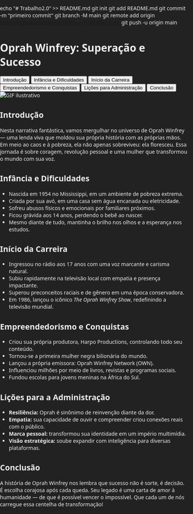 echo "# Trabalho2.0" >> README.md 
git init 
git add README.md 
git commit -m "primeiro commit" 
git branch -M main 
git remote add origin https://github.com/Apolo1Arthur/Trabalho2.0.git
 git push -u origin main

       
<!DOCTYPE html><html lang="pt-BR">
<head>
  <meta charset="UTF-8" />
  <meta name="viewport" content="width=device-width, initial-scale=1" />
  <title>Oprah Winfrey: Superação e Sucesso</title>
  <style>
    @import url('https://fonts.googleapis.com/css2?family=Poppins:wght@300;600&display=swap');* {
  box-sizing: border-box;
}

body {
  font-family: 'Poppins', sans-serif;
  background: linear-gradient(to right, #1e1e2f, #3b2d50);
  color: #fff;
  margin: 0;
  padding: 20px;
  text-align: center;
  overflow-x: hidden;
}

h1 {
  font-size: 2.5em;
  color: #f4c430;
  text-shadow: 2px 2px 5px #000;
}

button {
  margin: 10px;
  padding: 12px 20px;
  border: none;
  border-radius: 8px;
  background: #9b59b6;
  color: white;
  font-size: 16px;
  cursor: pointer;
  transition: transform 0.2s ease, background 0.3s;
}

button:hover {
  background: #8e44ad;
  transform: scale(1.05);
}

.content {
  display: none;
  background: rgba(255, 255, 255, 0.05);
  border-radius: 15px;
  padding: 30px;
  margin: 30px auto;
  max-width: 800px;
  backdrop-filter: blur(10px);
  box-shadow: 0 8px 25px rgba(0, 0, 0, 0.4);
  text-align: left;
  animation: fadeIn 1s ease forwards;
}

h2 {
  color: #f4c430;
  margin-bottom: 15px;
}

ul {
  padding-left: 20px;
}

li {
  margin-bottom: 10px;
}

p {
  line-height: 1.6;
}

#gif-container {
  margin-top: 30px;
  max-width: 800px;
  margin-left: auto;
  margin-right: auto;
  border-radius: 12px;
  overflow: hidden;
  box-shadow: 0 0 20px rgba(0,0,0,0.5);
  transition: all 0.5s ease;
}

#gif-container img {
  width: 100%;
  height: auto;
  display: block;
  border-radius: 12px;
}

@keyframes fadeIn {
  from { opacity: 0; transform: translateY(20px); }
  to { opacity: 1; transform: translateY(0); }
}

  </style>
</head>
<body>  <h1>Oprah Winfrey: Superação e Sucesso</h1>  <div>
    <button onclick="showContent('intro', 'gifs/st1.gif', 'musica1.mp3')">Introdução</button>
    <button onclick="showContent('infancia', 'gifs/st2.gif', 'musica2.mp3')">Infância e Dificuldades</button>
    <button onclick="showContent('carreira', 'gifs/st3.gif', 'musica3.mp3')">Início da Carreira</button>
    <button onclick="showContent('conquistas', 'gifs/st4.gif', 'musica4.mp3')">Empreendedorismo e Conquistas</button>
    <button onclick="showContent('licoes', 'gifs/st5.gif', 'musica5.mp3')">Lições para Administração</button>
    <button onclick="showContent('conclusao', 'gifs/st6.jpg', 'musica6.mp3')">Conclusão</button>
  </div>  <div id="gif-container">
    <img id="gif" src="gifs/st1.gif" alt="GIF ilustrativo" />
  </div>  <div id="intro" class="content">
    <h2>Introdução</h2>
    <p>Nesta narrativa fantástica, vamos mergulhar no universo de Oprah Winfrey — uma lenda viva que moldou sua própria história com as próprias mãos. Em meio ao caos e à pobreza, ela não apenas sobreviveu: ela floresceu. Essa jornada é sobre coragem, revolução pessoal e uma mulher que transformou o mundo com sua voz.</p>
  </div>  <div id="infancia" class="content">
    <h2>Infância e Dificuldades</h2>
    <ul>
      <li>Nascida em 1954 no Mississippi, em um ambiente de pobreza extrema.</li>
      <li>Criada por sua avó, em uma casa sem água encanada ou eletricidade.</li>
      <li>Sofreu abusos físicos e emocionais por familiares próximos.</li>
      <li>Ficou grávida aos 14 anos, perdendo o bebê ao nascer.</li>
      <li>Mesmo diante de tudo, mantinha o brilho nos olhos e a esperança nos estudos.</li>
    </ul>
  </div>  <div id="carreira" class="content">
    <h2>Início da Carreira</h2>
    <ul>
      <li>Ingressou no rádio aos 17 anos com uma voz marcante e carisma natural.</li>
      <li>Subiu rapidamente na televisão local com empatia e presença impactante.</li>
      <li>Superou preconceitos raciais e de gênero em uma época conservadora.</li>
      <li>Em 1986, lançou o icônico <i>The Oprah Winfrey Show</i>, redefinindo a televisão mundial.</li>
    </ul>
  </div>  <div id="conquistas" class="content">
    <h2>Empreendedorismo e Conquistas</h2>
    <ul>
      <li>Criou sua própria produtora, Harpo Productions, controlando todo seu conteúdo.</li>
      <li>Tornou-se a primeira mulher negra bilionária do mundo.</li>
      <li>Lançou a própria emissora: Oprah Winfrey Network (OWN).</li>
      <li>Influenciou milhões por meio de livros, revistas e programas sociais.</li>
      <li>Fundou escolas para jovens meninas na África do Sul.</li>
    </ul>
  </div>  <div id="licoes" class="content">
    <h2>Lições para a Administração</h2>
    <ul>
      <li><strong>Resiliência:</strong> Oprah é sinônimo de reinvenção diante da dor.</li>
      <li><strong>Empatia:</strong> sua capacidade de ouvir e compreender criou conexões reais com o público.</li>
      <li><strong>Marca pessoal:</strong> transformou sua identidade em um império multimídia.</li>
      <li><strong>Visão estratégica:</strong> soube expandir com inteligência para diversas plataformas.</li>
    </ul>
  </div>  <div id="conclusao" class="content">
    <h2>Conclusão</h2>
    <p>A história de Oprah Winfrey nos lembra que sucesso não é sorte, é decisão. É escolha corajosa após cada queda. Seu legado é uma carta de amor à humanidade — de que é possível vencer o impossível. Que cada um de nós carregue essa centelha de transformação!</p>
  </div><audio id="audio" src="" preload="auto"></audio>

  <script>
    function showContent(id, gifPath, musicPath) {
      const sections = document.querySelectorAll('.content');
      sections.forEach(section => {
        section.style.display = 'none';
        section.classList.remove('fadeIn');
      });

      const current = document.getElementById(id);
      current.style.display = 'block';
      current.classList.add('fadeIn');

      const gif = document.getElementById('gif');
      gif.style.opacity = 0;
      setTimeout(() => {
        gif.src = gifPath;
        gif.style.opacity = 1;
      }, 300);

      const audio = document.getElementById('audio');
      audio.src = musicPath;
      audio.play();
    }
  </script></body>
</html>







<!DOCTYPE html>
<html lang="pt-BR">
<head>
<meta charset="UTF-8" />
<meta name="viewport" content="width=device-width, initial-scale=1" />
<title>Oprah Winfrey: Superação e Sucesso</title>
<style>
  body, html {
    margin: 0; padding: 0; height: 100%; background: #222; color: #eee;
    font-family: 'Segoe UI', Tahoma, Geneva, Verdana, sans-serif;
    overflow-x: hidden;
  }
  #btnCeu {
    position: fixed; top: 15px; right: 20px; z-index: 1000;
    background: linear-gradient(135deg, #8e44ad, #9b59b6);
    border-radius: 40px; padding: 12px 28px; font-weight: 700;
    font-size: 18px; color: white; border: none;
    box-shadow: 0 0 15px rgba(155, 89, 182, 0.7);
    filter: drop-shadow(0 0 3px #cfa7e1);
    user-select: none;
    animation: floaty 3s ease-in-out infinite;
    transition: box-shadow 0.3s ease;
    display: none;
    cursor: pointer;
  }
  #btnCeu:hover {
    box-shadow: 0 0 30px #f7e8ff;
    filter: drop-shadow(0 0 6px #f7e8ff);
  }
  @keyframes floaty {
    0%, 100% { transform: translateY(0); }
    50% { transform: translateY(-6px); }
  }
  #telaInicial {
    position: relative; width: 100vw; height: 100vh;
    background: url('ST0.JPG') center/cover no-repeat;
    display: flex; align-items: flex-end; justify-content: center;
    padding-bottom: 60px;
  }
  #btnComecar {
    background: linear-gradient(135deg, #9b59b6, #d46de1);
    border: none; border-radius: 50px; padding: 18px 48px;
    font-size: 2rem; color: white; font-weight: 800;
    box-shadow: 0 0 35px #d887f2;
    user-select: none; filter: drop-shadow(0 0 8px #c36cef);
    transition: all 0.3s ease;
    cursor: pointer;
  }
  #btnComecar:hover {
    filter: drop-shadow(0 0 15px #e8abff);
    transform: scale(1.1);
  }
  #telaCapitulos {
    position: relative; width: 100vw; height: 100vh;
    background: #111; display: none;
    flex-direction: column; align-items: center; padding: 60px 20px 40px;
    overflow: hidden;
  }
  #barraCapitulos {
    display: flex; flex-wrap: wrap; justify-content: center; gap: 18px;
    margin-bottom: 40px; max-width: 900px;
  }
  .btnCapitulo {
    background: linear-gradient(135deg, #7d3c98, #b27bd4);
    border: none; border-radius: 40px; padding: 14px 30px;
    font-size: 1.2rem; font-weight: 700; color: white;
    box-shadow: 0 0 15px #a980d5;
    user-select: none;
    transition: transform 0.3s ease, box-shadow 0.3s ease;
    cursor: pointer;
  }
  .btnCapitulo:hover {
    box-shadow: 0 0 30px #d1b9f2;
    transform: scale(1.1);
  }
  .btnCapitulo.active {
    background: linear-gradient(135deg, #d96de7, #9b38d2);
    box-shadow: 0 0 35px #f3bbff;
    transform: scale(1.15);
  }
  #conteudoCapitulo {
    position: relative; max-width: 900px; width: 100%; min-height: 420px;
    background: #22003d; border-radius: 25px; box-shadow: 0 0 70px #9b38d2;
    overflow: hidden; display: flex; align-items: center; justify-content: center;
    color: #eee; padding: 25px;
  }
  #imagemCapitulo {
    max-width: 50%; max-height: 380px;
    border-radius: 20px; box-shadow: 0 0 35px #b27bd4;
    user-select: none; object-fit: contain;
  }
  #textoCapitulo {
    max-width: 45%; margin-left: 30px;
    font-size: 1.15rem; line-height: 1.5;
    text-shadow: 0 0 10px #7f3da1;
    overflow-y: auto; max-height: 380px;
    position: relative;
  }
  #textoCapitulo h3 {
    font-size: 2rem; margin-bottom: 10px;
    color: #d6a5f5; text-shadow: 0 0 15px #a86fcd;
  }

  /* EFEITOS VISUAIS DO TEXTO (cada um vai ser ativado dinamicamente) */

  /* 1 - Derretendo */
  .efeito-derretendo {
    animation: derretimento 1.5s forwards;
  }
  @keyframes derretimento {
    0% { filter: none; opacity: 1; transform: translateY(0); }
    50% { filter: blur(2px); opacity: 0.5; transform: translateY(10px) skewX(8deg); }
    100% { filter: blur(10px); opacity: 0; transform: translateY(40px) skewX(25deg); }
  }

  /* 2 - Explosão de partículas (simulação) */
  .efeito-explosao {
    position: relative;
    animation: explodeText 1.5s forwards;
  }
  @keyframes explodeText {
    0% { opacity: 1; filter: none; transform: translate(0) scale(1); }
    100% {
      opacity: 0;
      filter: blur(6px);
      transform:
        translate(calc(var(--rand-x, 0) * 30px), calc(var(--rand-y, 0) * 30px))
        rotate(calc(var(--rand-rot, 0) * 360deg))
        scale(1.5);
    }
  }

  /* 3 - Fumaça subindo e sumindo */
  .efeito-fumaca {
    animation: fumacaSobe 2s forwards;
    color: #ddd;
    text-shadow: 0 0 6px #aaa;
  }
  @keyframes fumacaSobe {
    0% { opacity: 1; filter: none; transform: translateY(0) scale(1); }
    100% { opacity: 0; filter: blur(8px); transform: translateY(-60px) scale(1.2); }
  }

  /* 4 - Brilho pulsante + luzes piscando */
  .efeito-brilho {
    animation: brilhoPulsante 2.5s ease-in-out infinite;
    text-shadow:
      0 0 8px #f3b8ff,
      0 0 20px #d958ff,
      0 0 40px #8f2eff;
    color: #ffccff;
  }
  @keyframes brilhoPulsante {
    0%, 100% { text-shadow:
      0 0 8px #f3b8ff,
      0 0 20px #d958ff,
      0 0 40px #8f2eff; color: #ffccff; }
    50% { text-shadow: none; color: #bb99cc; }
  }

  /* 5 - Distorção glitch */
  .efeito-glitch {
    position: relative;
    color: #eee;
    animation: glitchAnim 1.2s linear infinite;
  }
  .efeito-glitch::before, .efeito-glitch::after {
    content: attr(data-text);
    position: absolute;
    left: 0; top: 0;
    width: 100%;
    overflow: hidden;
    clip-path: polygon(0 2%, 100% 2%, 100% 15%, 0 15%);
  }
  .efeito-glitch::before {
    left: 2px;
    text-shadow: -2px 0 red;
    animation: glitchAnimTop 1.2s linear infinite;
  }
  .efeito-glitch::after {
    left: -2px;
    text-shadow: -2px 0 cyan;
    animation: glitchAnimBottom 1.2s linear infinite;
  }
  @keyframes glitchAnim {
    0%, 20%, 40%, 60%, 80%, 100% { transform: translate(0); }
    10%, 30%, 50%, 70%, 90% { transform: translate(-2px, 2px); }
  }
  @keyframes glitchAnimTop {
    0%, 20%, 40%, 60%, 80%, 100% { clip-path: polygon(0 2%, 100% 2%, 100% 15%, 0 15%); }
    10%, 30%, 50%, 70%, 90% { clip-path: polygon(0 5%, 100% 5%, 100% 10%, 0 10%); }
  }
  @keyframes glitchAnimBottom {
    0%, 20%, 40%, 60%, 80%, 100% { clip-path: polygon(0 85%, 100% 85%, 100% 98%, 0 98%); }
    10%, 30%, 50%, 70%, 90
